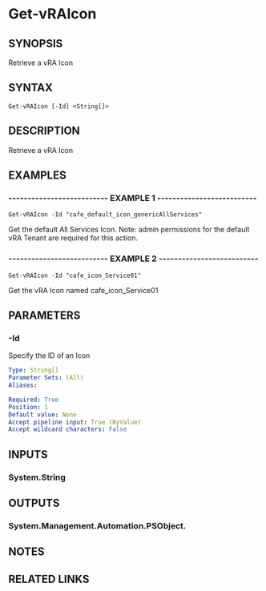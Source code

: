 # Get-vRAIcon

## SYNOPSIS
Retrieve a vRA Icon

## SYNTAX

```
Get-vRAIcon [-Id] <String[]>
```

## DESCRIPTION
Retrieve a vRA Icon

## EXAMPLES

### -------------------------- EXAMPLE 1 --------------------------
```
Get-vRAIcon -Id "cafe_default_icon_genericAllServices"
```

Get the default All Services Icon.
Note: admin permissions for the default vRA Tenant are required for this action.

### -------------------------- EXAMPLE 2 --------------------------
```
Get-vRAIcon -Id "cafe_icon_Service01"
```

Get the vRA Icon named cafe_icon_Service01

## PARAMETERS

### -Id
Specify the ID of an Icon

```yaml
Type: String[]
Parameter Sets: (All)
Aliases: 

Required: True
Position: 1
Default value: None
Accept pipeline input: True (ByValue)
Accept wildcard characters: False
```

## INPUTS

### System.String

## OUTPUTS

### System.Management.Automation.PSObject.

## NOTES

## RELATED LINKS

